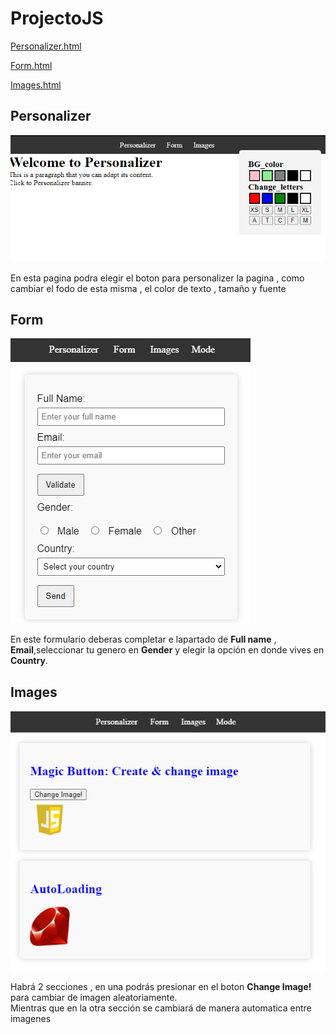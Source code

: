 # ProjectoJS

[Personalizer.html](#personalizer)

[Form.html](#form)

[Images.html](#images)

## Personalizer

<img src="img_ms/1.png" wi>

En esta pagina podra elegir el boton para personalizer la pagina , como cambiar el fodo de esta misma , el color de texto , tamaño y fuente

## Form

<img src="img_ms/2.png">

En este formulario deberas completar e lapartado de **Full name** , **Email**,seleccionar tu genero en **Gender** y elegir la opción en donde vives en **Country**.


## Images

<img src="img_ms/3.png">

Habrá 2 secciones , en una podrás presionar en el boton **Change Image!** para cambiar de imagen aleatoriamente.\
Mientras que en la otra sección se cambiará de manera automatica entre imagenes

